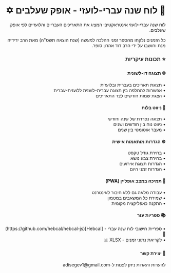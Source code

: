 <div dir="rtl">

<h1>📅 לוח שנה עברי-לועזי - אופק שעלבים ✡️</h1>

<p>
לוח שנה עברי-לועזי אינטראקטיבי המציג את התאריכים העבריים והלועזיים לפי אופק שעלבים.
</p>

<p>
כל הזמנים נלקחו מהספר זמני ההלכה למעשה (שנת הוצאה תשס"ה) מאת הרב ידידיה מנת וחושבו על ידי הרב דוד אהרון סופר.
</p>

<h3>⭐ תכונות עיקריות</h3>

<h4>🌐 תצוגה דו-לשונית</h4>
<p>
• תצוגת תאריכים בעברית ובלועזית<br>
• אפשרות להחלפה בין תצוגה עברית-לועזית ללועזית-עברית<br>
• הצגת שמות חודשים לצד התאריכים
</p>

<h4>🔄 ניווט בלוח</h4>
<p>
• תצוגה נפרדת של שנה וחודש<br>
• ניווט נוח בין חודשים ושנים<br>
• מעבר אוטומטי בין שנים
</p>

<h4>⚙️ הגדרות מותאמות אישית</h4>
<p>
• בחירת גודל טקסט<br>
• בחירת צבע נושא<br>
• הגדרות תצוגת אירועים<br>
• הגדרות זמני היום
</p>

<h4>📱 תמיכה במצב אופליין (PWA)</h4>
<p>
• עבודה מלאה גם ללא חיבור לאינטרנט<br>
• שמירת כל המשאבים במטמון<br>
• התקנה כאפליקציה מקומית
</p>

<h4>📚 ספריות עזר</h4>
<p dir="rtl">
• ספריית חישובי לוח שנה עברי - [Hebcal](https://github.com/hebcal/hebcal-js) 📆<br>
• לקריאת נתוני זמנים - XLSX 📊
</p>

<h4>📧 יצירת קשר</h4>
<p>
להערות והארות ניתן לפנות ל-adisegev1@gmail.com
</p>

</div>